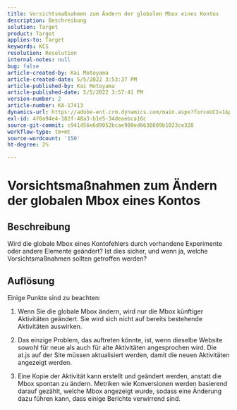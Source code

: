 ```yaml
---
title: Vorsichtsmaßnahmen zum Ändern der globalen Mbox eines Kontos
description: Beschreibung
solution: Target
product: Target
applies-to: Target
keywords: KCS
resolution: Resolution
internal-notes: null
bug: false
article-created-by: Kai Motoyama
article-created-date: 5/5/2022 3:53:37 PM
article-published-by: Kai Motoyama
article-published-date: 5/5/2022 3:57:41 PM
version-number: 2
article-number: KA-17413
dynamics-url: https://adobe-ent.crm.dynamics.com/main.aspx?forceUCI=1&pagetype=entityrecord&etn=knowledgearticle&id=2a81d185-8bcc-ec11-a7b5-6045bd00d995
exl-id: 4f0a94e4-182f-48a3-b1e5-34deaebca16c
source-git-commit: c941456e6d9052bcae980ed6630809b1023ce328
workflow-type: tm+mt
source-wordcount: '150'
ht-degree: 2%

---
```


# Vorsichtsmaßnahmen zum Ändern der globalen Mbox eines Kontos

## Beschreibung

Wird die globale Mbox eines Kontofehlers durch vorhandene Experimente oder andere Elemente geändert? Ist dies sicher, und wenn ja, welche Vorsichtsmaßnahmen sollten getroffen werden?

## Auflösung

Einige Punkte sind zu beachten:

1. Wenn Sie die globale Mbox ändern, wird nur die Mbox künftiger Aktivitäten geändert. Sie wird sich nicht auf bereits bestehende Aktivitäten auswirken.

1. Das einzige Problem, das auftreten könnte, ist, wenn dieselbe Website sowohl für neue als auch für alte Aktivitäten angesprochen wird. Die at.js auf der Site müssen aktualisiert werden, damit die neuen Aktivitäten angezeigt werden.

1. Eine Kopie der Aktivität kann erstellt und geändert werden, anstatt die Mbox spontan zu ändern. Metriken wie Konversionen werden basierend darauf gezählt, welche Mbox angezeigt wurde, sodass eine Änderung dazu führen kann, dass einige Berichte verwirrend sind.

